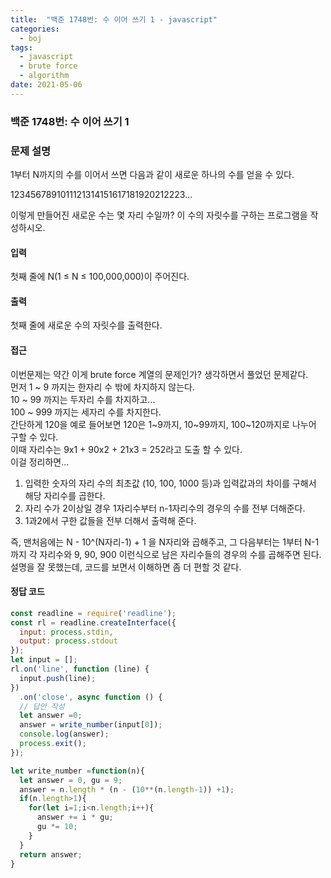 ```yaml
---
title:  "백준 1748번: 수 이어 쓰기 1 - javascript"
categories: 
  - boj
tags:
  - javascript
  - brute force
  - algorithm
date: 2021-05-06
---
```

### 백준 1748번: 수 이어 쓰기 1

### 문제 설명 
1부터 N까지의 수를 이어서 쓰면 다음과 같이 새로운 하나의 수를 얻을 수 있다.

1234567891011121314151617181920212223...

이렇게 만들어진 새로운 수는 몇 자리 수일까? 이 수의 자릿수를 구하는 프로그램을 작성하시오.

#### 입력
첫째 줄에 N(1 ≤ N ≤ 100,000,000)이 주어진다.

#### 출력
첫째 줄에 새로운 수의 자릿수를 출력한다.


#### 접근   
이번문제는 약간 이게 brute force 계열의 문제인가? 생각하면서 풀었던 문제같다.   
먼저 1 ~ 9 까지는 한자리 수 밖에 차지하지 않는다.   
10 ~ 99 까지는 두자리 수를 차지하고...   
100 ~ 999 까지는 세자리 수를 차지한다.   
간단하게 120을 예로 들어보면 120은 1~9까지, 10~99까지, 100~120까지로 나누어 구할 수 있다.   
이때 자리수는 9x1 + 90x2 + 21x3 = 252라고 도출 할 수 있다.   
이걸 정리하면...
1. 입력한 숫자의 자리 수의 최초값 (10, 100, 1000 등)과 입력값과의 차이를 구해서 해당 자리수를 곱한다.
2. 자리 수가 2이상일 경우 1자리수부터 n-1자리수의 경우의 수를 전부 더해준다.
3. 1과2에서 구한 값들을 전부 더해서 출력해 준다.   

즉, 맨처음에는 N - 10^(N자리-1) + 1 을 N자리와 곱해주고, 그 다음부터는 1부터 N-1까지 각 자리수와 9, 90, 900 이런식으로 남은 자리수들의 경우의 수를 곱해주면 된다.   
설명을 잘 못했는데, 코드를 보면서 이해하면 좀 더 편할 것 같다.

#### 정답 코드
```js
const readline = require('readline');
const rl = readline.createInterface({
  input: process.stdin,
  output: process.stdout
});
let input = [];
rl.on('line', function (line) {
  input.push(line);
})
  .on('close', async function () {
  // 답안 작성
  let answer =0;
  answer = write_number(input[0]);
  console.log(answer);
  process.exit();
});

let write_number =function(n){
  let answer = 0, gu = 9;
  answer = n.length * (n - (10**(n.length-1)) +1);
  if(n.length>1){
    for(let i=1;i<n.length;i++){
      answer += i * gu;
      gu *= 10;
    }
  }
  return answer;
}
```   
